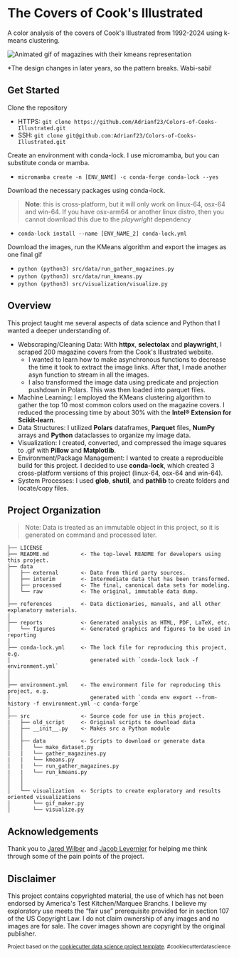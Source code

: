 The Covers of Cook's Illustrated
==============================

A color analysis of the covers of Cook's Illustrated from 1992-2024 using k-means clustering.

![Animated gif of magazines with their kmeans representation](https://github.com/Adrianf23/Colors-of-Cooks-Illustrated/blob/main/reports/figures/compressed-magazine-covers.gif)

*The design changes in later years, so the pattern breaks. Wabi-sabi!

Get Started
--------
Clone the repository

- HTTPS: `git clone https://github.com/Adrianf23/Colors-of-Cooks-Illustrated.git`
- SSH: `git clone git@github.com:Adrianf23/Colors-of-Cooks-Illustrated.git`

Create an environment with conda-lock. I use micromamba, but you can substitute conda or mamba. 

- `micromamba create -n [ENV_NAME] -c conda-forge conda-lock --yes`

Download the necessary packages using conda-lock. 

> **Note**: this is cross-platform, but it will only work on linux-64, osx-64 and win-64. If you have osx-arm64 or another linux distro, then you cannot download this due to the _playwright_ dependency 

- `conda-lock install --name [ENV_NAME_2] conda-lock.yml`

Download the images, run the KMeans algorithm and export the images as one final gif

- `python (python3) src/data/run_gather_magazines.py`
- `python (python3) src/data/run_kmeans.py`
- `python (python3) src/visualization/visualize.py`

Overview
------------
This project taught me several aspects of data science and Python that I wanted a deeper understanding of.

- Webscraping/Cleaning Data: With **httpx**, **selectolax** and **playwright**, I scraped 200 magazine covers from the Cook's Illustrated website. 
  - I wanted to learn how to make asynchronous functions to decrease the time it took to extract the image links. After that, I made another asyn function to stream in all the images.
  - I also transformed the image data using predicate and projection pushdown in Polars. This was then loaded into parquet files.
- Machine Learning: I employed the KMeans clustering algorithm to gather the top 10 most common colors used on the magazine covers. I reduced the processing time by about 30% with the **Intel® Extension for Scikit-learn**.
- Data Structures: I utilized **Polars** dataframes, **Parquet** files, **NumPy** arrays and **Python** dataclasses to organize my image data.
- Visualization: I created, converted, and compressed the image squares to .gif with **Pillow** and **Matplotlib**. 
- Environment/Package Management: I wanted to create a reproducible build for this project. I decided to use **conda-lock**, which created 3 cross-platform versions of this project (linux-64, osx-64 and win-64).
- System Processes: I used **glob**, **shutil**, and **pathlib** to create folders and locate/copy files.  


Project Organization
------------
> Note: Data is treated as an immutable object in this project, so it is generated on command and processed later.

    ├── LICENSE
    ├── README.md          <- The top-level README for developers using this project.
    ├── data
    │   ├── external       <- Data from third party sources.
    │   ├── interim        <- Intermediate data that has been transformed.
    │   ├── processed      <- The final, canonical data sets for modeling.
    │   └── raw            <- The original, immutable data dump.
    │
    ├── references         <- Data dictionaries, manuals, and all other explanatory materials.
    │
    ├── reports            <- Generated analysis as HTML, PDF, LaTeX, etc.
    │   └── figures        <- Generated graphics and figures to be used in reporting
    │
    ├── conda-lock.yml     <- The lock file for reproducing this project, e.g.
    │                         generated with `conda-lock lock -f environment.yml`
    │
    │
    ├── environment.yml    <- The environment file for reproducing this project, e.g.
    │                         generated with `conda env export --from-history -f environment.yml -c conda-forge`
    │
    ├── src                <- Source code for use in this project.
    |   ├── old_script     <- Original scripts to download data
    │   ├── __init__.py    <- Makes src a Python module
    │   │
    │   ├── data           <- Scripts to download or generate data
    │   │   └── make_dataset.py
    |   |   └── gather_magazines.py
    |   |   └── kmeans.py
    |   |   └── run_gather_magazines.py
    |   |   └── run_kmeans.py
    │   │
    │   │
    │   └── visualization  <- Scripts to create exploratory and results oriented visualizations
    │       └── gif_maker.py
    │       └── visualize.py


Acknowledgements
--------
Thank you to <a target="_blank" href="https://github.com/jwilber">Jared Wilber</a> and <a target="_blank" href="https://github.com/jwilber">Jacob Levernier</a> for helping me think through some of the pain points of the project.

Disclaimer
--------

This project contains copyrighted material, the use of which has not been endorsed by America's Test Kitchen/Marquee Branchs. I believe my exploratory use meets the “fair use” prerequisite provided for in section 107 of the US Copyright Law. I do not claim ownership of any images and no images are for sale. The cover images shown are copyright by the original publisher.


<p><small>Project based on the <a target="_blank" href="https://drivendata.github.io/cookiecutter-data-science/">cookiecutter data science project template</a>. #cookiecutterdatascience</small></p>

